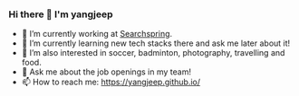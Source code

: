 ### Hi there 👋 I'm yangjeep
- 🔭 I’m currently working at [Searchspring](https://github.com/searchspring). 
- 🌱 I’m currently learning new tech stacks there and ask me later about it! 
- 👯 I’m also interested in soccer, badminton, photography, travelling and food. 
- 💬 Ask me about the job openings in my team! 
- 📫 How to reach me: https://yangjeep.github.io/

<!--
**yangjeep/yangjeep** is a ✨ _special_ ✨ repository because its `README.md` (this file) appears on your GitHub profile.

Here are some ideas to get you started:

- 🔭 I’m currently working on ...
- 🌱 I’m currently learning ...
- 👯 I’m looking to collaborate on ...
- 🤔 I’m looking for help with ...
- 💬 Ask me about ...
- 📫 How to reach me: ...
- 😄 Pronouns: ...
- ⚡ Fun fact: ...
-->
